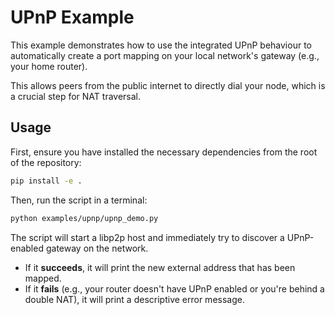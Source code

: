 # UPnP Example

This example demonstrates how to use the integrated UPnP behaviour to automatically create a port mapping on your local network's gateway (e.g., your home router).

This allows peers from the public internet to directly dial your node, which is a crucial step for NAT traversal.

## Usage

First, ensure you have installed the necessary dependencies from the root of the repository:

```sh
pip install -e .
```

Then, run the script in a terminal:

```sh
python examples/upnp/upnp_demo.py
```

The script will start a libp2p host and immediately try to discover a UPnP-enabled gateway on the network.

- If it **succeeds**, it will print the new external address that has been mapped.
- If it **fails** (e.g., your router doesn't have UPnP enabled or you're behind a double NAT), it will print a descriptive error message.
